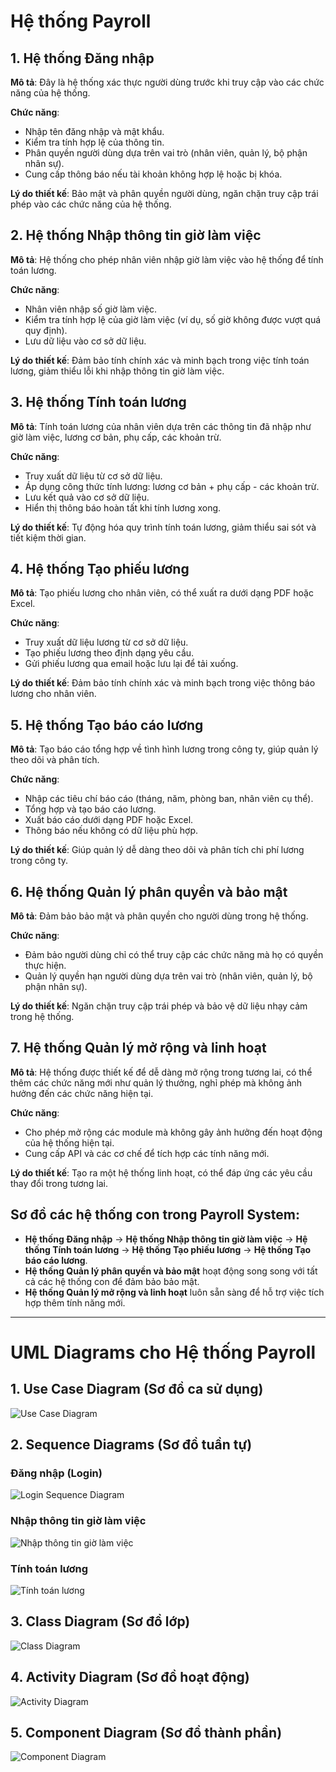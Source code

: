 # Hệ thống Payroll

## 1. Hệ thống Đăng nhập
**Mô tả**: Đây là hệ thống xác thực người dùng trước khi truy cập vào các chức năng của hệ thống.

**Chức năng**:
- Nhập tên đăng nhập và mật khẩu.
- Kiểm tra tính hợp lệ của thông tin.
- Phân quyền người dùng dựa trên vai trò (nhân viên, quản lý, bộ phận nhân sự).
- Cung cấp thông báo nếu tài khoản không hợp lệ hoặc bị khóa.

**Lý do thiết kế**: Bảo mật và phân quyền người dùng, ngăn chặn truy cập trái phép vào các chức năng của hệ thống.

## 2. Hệ thống Nhập thông tin giờ làm việc
**Mô tả**: Hệ thống cho phép nhân viên nhập giờ làm việc vào hệ thống để tính toán lương.

**Chức năng**:
- Nhân viên nhập số giờ làm việc.
- Kiểm tra tính hợp lệ của giờ làm việc (ví dụ, số giờ không được vượt quá quy định).
- Lưu dữ liệu vào cơ sở dữ liệu.

**Lý do thiết kế**: Đảm bảo tính chính xác và minh bạch trong việc tính toán lương, giảm thiểu lỗi khi nhập thông tin giờ làm việc.

## 3. Hệ thống Tính toán lương
**Mô tả**: Tính toán lương của nhân viên dựa trên các thông tin đã nhập như giờ làm việc, lương cơ bản, phụ cấp, các khoản trừ.

**Chức năng**:
- Truy xuất dữ liệu từ cơ sở dữ liệu.
- Áp dụng công thức tính lương: lương cơ bản + phụ cấp - các khoản trừ.
- Lưu kết quả vào cơ sở dữ liệu.
- Hiển thị thông báo hoàn tất khi tính lương xong.

**Lý do thiết kế**: Tự động hóa quy trình tính toán lương, giảm thiểu sai sót và tiết kiệm thời gian.

## 4. Hệ thống Tạo phiếu lương
**Mô tả**: Tạo phiếu lương cho nhân viên, có thể xuất ra dưới dạng PDF hoặc Excel.

**Chức năng**:
- Truy xuất dữ liệu lương từ cơ sở dữ liệu.
- Tạo phiếu lương theo định dạng yêu cầu.
- Gửi phiếu lương qua email hoặc lưu lại để tải xuống.

**Lý do thiết kế**: Đảm bảo tính chính xác và minh bạch trong việc thông báo lương cho nhân viên.

## 5. Hệ thống Tạo báo cáo lương
**Mô tả**: Tạo báo cáo tổng hợp về tình hình lương trong công ty, giúp quản lý theo dõi và phân tích.

**Chức năng**:
- Nhập các tiêu chí báo cáo (tháng, năm, phòng ban, nhân viên cụ thể).
- Tổng hợp và tạo báo cáo lương.
- Xuất báo cáo dưới dạng PDF hoặc Excel.
- Thông báo nếu không có dữ liệu phù hợp.

**Lý do thiết kế**: Giúp quản lý dễ dàng theo dõi và phân tích chi phí lương trong công ty.

## 6. Hệ thống Quản lý phân quyền và bảo mật
**Mô tả**: Đảm bảo bảo mật và phân quyền cho người dùng trong hệ thống.

**Chức năng**:
- Đảm bảo người dùng chỉ có thể truy cập các chức năng mà họ có quyền thực hiện.
- Quản lý quyền hạn người dùng dựa trên vai trò (nhân viên, quản lý, bộ phận nhân sự).

**Lý do thiết kế**: Ngăn chặn truy cập trái phép và bảo vệ dữ liệu nhạy cảm trong hệ thống.

## 7. Hệ thống Quản lý mở rộng và linh hoạt
**Mô tả**: Hệ thống được thiết kế để dễ dàng mở rộng trong tương lai, có thể thêm các chức năng mới như quản lý thưởng, nghỉ phép mà không ảnh hưởng đến các chức năng hiện tại.

**Chức năng**:
- Cho phép mở rộng các module mà không gây ảnh hưởng đến hoạt động của hệ thống hiện tại.
- Cung cấp API và các cơ chế để tích hợp các tính năng mới.

**Lý do thiết kế**: Tạo ra một hệ thống linh hoạt, có thể đáp ứng các yêu cầu thay đổi trong tương lai.

## Sơ đồ các hệ thống con trong Payroll System:
- **Hệ thống Đăng nhập** → **Hệ thống Nhập thông tin giờ làm việc** → **Hệ thống Tính toán lương** → **Hệ thống Tạo phiếu lương** → **Hệ thống Tạo báo cáo lương**.
- **Hệ thống Quản lý phân quyền và bảo mật** hoạt động song song với tất cả các hệ thống con để đảm bảo bảo mật.
- **Hệ thống Quản lý mở rộng và linh hoạt** luôn sẵn sàng để hỗ trợ việc tích hợp thêm tính năng mới.

---

# UML Diagrams cho Hệ thống Payroll

## 1. Use Case Diagram (Sơ đồ ca sử dụng)
![Use Case Diagram](https://www.planttext.com/api/plantuml/png/P9AnIWD148RxUOhX-XJ69AK4HKXZY44VOBqiTmUNkNYt9mIn40jRBIq4evqGY63ZBP9YGzvZdy1NSB9SpYGsm-p-t_mxC-oFdhSp9LAL3sC0uQiaHQyRcbV2gyYyauSYm-FXA4x6KgxrqzmMRuIn-NRoYI0Ho7Ij7bhzXAFG5bD2SawPrH-ExFG1KkahGK4iqUjOVOygjFgH0ko9SPh4iOVNW9XdqXSP8uk7nHsBjB8REO_pexrDeEiKTZ6VpAc8C8YiVkRcNeOy0h_WbsNrpR8pCwKGLM8cFCTojfnGK6BxMvWj9WaF4zbYdk-0ZV_WXU7Why8ssjn4Usudb_dOwblUKB2SSRyH3inNnRVW1c2zTQpL3jpKEnTrA1TV0TldVUZqAwbA6tzf4rWfynP0Mz9WzGj-0G00__y30000)

## 2. Sequence Diagrams (Sơ đồ tuần tự)

### Đăng nhập (Login)
![Login Sequence Diagram](https://www.planttext.com/api/plantuml/png/P9AnIWD148RxUOhX-XJ69AK4HKXZY44VOBqiTmUNkNYt9mIn40jRBIq4evqGY63ZBP9YGzvZdy1NSB9SpYGsm-p-t_mxC-oFdhSp9LAL3sC0uQiaHQyRcbV2gyYyauSYm-FXA4x6KgxrqzmMRuIn-NRoYI0Ho7Ij7bhzXAFG5bD2SawPrH-ExFG1KkahGK4iqUjOVOygjFgH0ko9SPh4iOVNW9XdqXSP8uk7nHsBjB8REO_pexrDeEiKTZ6VpAc8C8YiVkRcNeOy0h_WbsNrpR8pCwKGLM8cFCTojfnGK6BxMvWj9WaF4zbYdk-0ZV_WXU7Why8ssjn4Usudb_dOwblUKB2SSRyH3inNnRVW1c2zTQpL3jpKEnTrA1TV0TldVUZqAwbA6tzf4rWfynP0Mz9WzGj-0G00__y30000)

### Nhập thông tin giờ làm việc
![Nhập thông tin giờ làm việc](https://www.planttext.com/api/plantuml/png/R94zQiD048NxFSL3lI-G8XZ_GC31JPgqGbuamUvOIAE0wXIfKlW08NRI6KnIfCeMBXPyZpr1hf2HxHX1LC_tlJV3_BZziEAuvDeQ5IUyB17DC_z6UCZzbYB45QQsCCj6QwM9SsuGtGJt1Cw2Mr5w9EwQYhMzpCU73QhWNh48xWCc5xm-SfEHKdzf65oVFLnXB67F1Ch2zwv0AiOBZ5zRsKBaf5-QdsXfMlKePwmhp6JoQC5b3FOxoY2jxmMCy1ryCXBqzl1Poud-Yr9mJZtvWWswuVT-avmE81YnEucNxVzJRSTQDadQ9gM6cXRj9tu1003__mC0)

### Tính toán lương
![Tính toán lương](https://www.planttext.com/api/plantuml/png/T94zJiD044RxFSN8VIv0WQ8a1GKK20fQurYsXJq6UpR29HKL1GT0sA0K84MaeBA5KepaU-m9k0BZ7o8dKfejTj_CzsRsjzgCKx8Jqb6eR8VY1AnpRSftX91_BB1JEBFHzjn4kKW1PM2TcEeHo3VLCtejS96bv4RRzsbTG6ggLvYRwWl2G73TShE9Kdqp61ttPN04K-drX42yGXyevaAowtLTeATwHkZPHCZBH6TmBtfB4WF-HWyeG42Vtn0M0N_AoJbualaY_daabnBlAAaUxKHgANMap-tGSX2t9VcXHPODtmMAxOVJsnxmFAtN6cvCkI6uQvQvH-_RN77Xo12cNBMJ3pt-zoMpT_DUSn637tCk2-lsiDDQZLsSDt-f_W000F__0m00)

## 3. Class Diagram (Sơ đồ lớp)
![Class Diagram](https://www.planttext.com/api/plantuml/png/T54nQWCn4Epl5Oihk_07hWZ6HKWHGi21r6kTE8lihGwj53X27f8oAGq6fyqLAGp-nxqWNyYTo2KMEEeqCxip6dsrdmlnw7oeA5E48Z2vsHpU61xDOSiJUCgWFwQ075RU6IxZdR7IAUAjHxgomSczTGzwq5-IHHz9GKBN9912Ke7GwrNafhDVzZaRWrmVzyTNBiSGQvGVTR9fRJb8WXIw2CeRotBUycx8UjPnsRKlK6-wZnq3nngaQz_70ChfVleM6o5JJtLLastqqCD9OxE_MlgrQPVp-SN9et88eYNxrpEga_aSAcGi-w65vcBuiMy0003__mC0)

## 4. Activity Diagram (Sơ đồ hoạt động)
![Activity Diagram](https://www.planttext.com/api/plantuml/png/V90nQiCm68LtdUADpXNieTbR2eKi7OEZMABoRpUM0faxz1IbSJCK0g4PEacK30BVGoVe5IgBG5ietHxlFVxlvtswqxJJyvKsjM99iFnQ-1V2MlezWKImXnQL3Eu9oc_hw0VtM1OilupYeOPUpQ7zWGH4SBiMAiO5aqjaC-7VgOAMz2Ewc40BJiWsl9im8ByQZWPhlsrG3Zswu9wn2EuDQkIOOgpSc61t5F4VsFYzGHdigpb3rN0SUgfIRvOStVYUVla9SHViIUD-FFKVZgkE8wCc_NRxJJiFeOBjvLzpS5h8PLomQTaqwd7EBm000F__0m00)

## 5. Component Diagram (Sơ đồ thành phần)
![Component Diagram](https://www.planttext.com/api/plantuml/png/UhzxlqDnIM9HIMbk3bT1Od9sOdggWfB7mztj2YKP3tTFp4jN24YiBChFoL5IgEPIK8ZsoK_Fp5C8JYqgoqnEZGM9X6JcfYguvfKKLQ881oVc90A5d1Dpaajp4aioyr5r0KqjpiaiK71FpKijmfGEIYt8Boh915eF5wtbuaApNK5Nrmwx_TW48QhnEGkV94GtFbTZSJDXAnrIyr90GGy0003__mC0)
